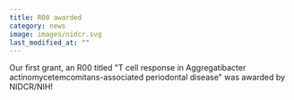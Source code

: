 ```yaml
---
title: R00 awarded
category: news
image: images/nidcr.svg
last_modified_at: ""
---
```


Our first grant, an R00 titled "T cell response in Aggregatibacter actinomycetemcomitans-associated periodontal disease" was awarded by NIDCR/NIH! 